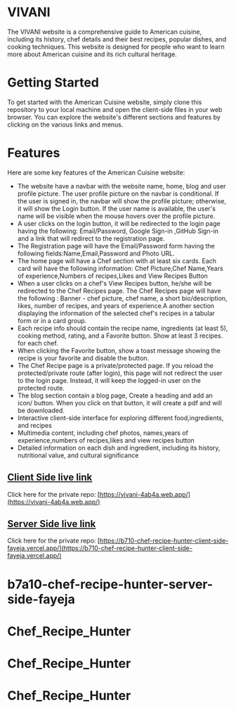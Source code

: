 # VIVANI

The VIVANI website is a comprehensive guide to American cuisine, including its history, chef details and their best recipes, popular dishes, and cooking techniques. This website is designed for people who want to learn more about American cuisine and its rich cultural heritage.

# Getting Started

To get started with the American Cuisine website, simply clone this repository to your local machine and open the client-side files in your web browser. You can explore the website's different sections and features by clicking on the various links and menus.

# Features

Here are some key features of the American Cuisine website:

- The website have a navbar with the website name, home, blog and user profile picture. The user profile picture on the navbar is conditional. If the user is signed in, the navbar will show the profile picture; otherwise, it will show the Login button. If the user name is available, the user's name will be visible when the mouse hovers over the profile picture.
- A user clicks on the login button, it will be redirected to the login page having the following: Email/Password, Google Sign-in ,GitHub Sign-in
  and a link that will redirect to the registration page.
- The Registration page will have the Email/Password form having the following fields:Name,Email,Password and Photo URL.
- The home page will have a Chef section with at least six cards. Each card will have the following information: Chef Picture,Chef Name,Years of experience,Numbers of recipes,Likes and View Recipes Button
- When a user clicks on a chef's View Recipes button, he/she will be redirected to the Chef Recipes page. The Chef Recipes page will have the following : Banner - chef picture, chef name, a short bio/description, likes, number of recipes, and years of experience.A another section displaying the information of the selected chef's recipes in a tabular form or in a card group.
- Each recipe info should contain the recipe name, ingredients (at least 5), cooking method, rating, and a Favorite button. Show at least 3 recipes. for each chef.
- When clicking the Favorite button, show a toast message showing the recipe is your favorite and disable the button.
- The Chef Recipe page is a private/protected page. If you reload the protected/private route (after login), this page will not redirect the user to the login page. Instead, it will keep the logged-in user on the protected route.
- The blog section contain a blog page, Create a heading and add an icon/ button. When you click on that button, it will create a pdf and will be downloaded.
- Interactive client-side interface for exploring different food,ingredients, and recipes
- Multimedia content, including chef photos, names,years of experience,numbers of recipes,likes and view recipes button
- Detailed information on each dish and ingredient, including its history, nutritional value, and cultural significance

## [Client Side live link](https://vivani-4ab4a.web.app/)

Click here for the private repo: [https://vivani-4ab4a.web.app/](https://vivani-4ab4a.web.app/)

## [Server Side live link](https://b710-chef-recipe-hunter-client-side-fayeja.vercel.app/)

Click here for the private repo: [https://b710-chef-recipe-hunter-client-side-fayeja.vercel.app/](https://b710-chef-recipe-hunter-client-side-fayeja.vercel.app/)

# b7a10-chef-recipe-hunter-server-side-fayeja
# Chef_Recipe_Hunter
# Chef_Recipe_Hunter
# Chef_Recipe_Hunter
